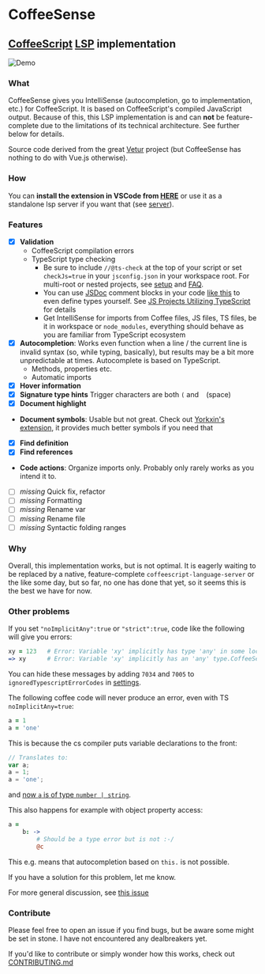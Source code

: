 # CoffeeSense
## [CoffeeScript](https://coffeescript.org) [LSP](https://github.com/microsoft/language-server-protocol) implementation

![Demo](https://github.com/phil294/coffeesense/blob/master/images/demo.gif?raw=true)

### What

CoffeeSense gives you IntelliSense (autocompletion, go to implementation, etc.) for CoffeeScript. It is based on CoffeeScript's compiled JavaScript output. Because of this, this LSP implementation is and can **not** be feature-complete due to the limitations of its technical architecture. See further below for details.

Source code derived from the great [Vetur](https://github.com/vuejs/vetur) project (but CoffeeSense has nothing to do with Vue.js otherwise).

### How

You can **install the extension in VSCode from [HERE](https://marketplace.visualstudio.com/items?itemName=phil294.coffeesense)** or use it as a standalone lsp server if you want that (see [server](server/README.md)).

### Features

- [x] **Validation**
  - CoffeeScript compilation errors
  - TypeScript type checking
    - Be sure to include `//@ts-check` at the top of your script or set `checkJs=true` in your `jsconfig.json` in your workspace root. For multi-root or nested projects, see [setup](docs/guide/setup.md) and [FAQ](docs/guide/FAQ.md).
    - You can use [JSDoc](https://www.typescriptlang.org/docs/handbook/jsdoc-supported-types.html) comment blocks in your code [like this](https://github.com/jashkenas/coffeescript/issues/5366) to even define types yourself. See [JS Projects Utilizing TypeScript](https://www.typescriptlang.org/docs/handbook/intro-to-js-ts.html) for details
    - Get IntelliSense for imports from Coffee files, JS files, TS files, be it in workspace or `node_modules`, everything should behave as you are familiar from TypeScript ecosystem
- [x] **Autocompletion**: Works even function when a line / the current line is invalid syntax (so, while typing, basically), but results may be a bit more unpredictable at times. Autocomplete is based on TypeScript.
  - Methods, properties etc.
  - Automatic imports
- [x] **Hover information**
- [x] **Signature type hints** Trigger characters are both `(` and ` `  (space)
- [x] **Document highlight**
- **Document symbols**: Usable but not great. Check out [Yorkxin's extension](https://github.com/yorkxin/vscode-coffeescript-support), it provides much better symbols if you need that
- [x] **Find definition**
- [x] **Find references**
- **Code actions**: Organize imports only. Probably only rarely works as you intend it to.
- [ ] *missing* Quick fix, refactor
- [ ] *missing* Formatting
- [ ] *missing* Rename var
- [ ] *missing* Rename file
- [ ] *missing* Syntactic folding ranges

### Why

Overall, this implementation works, but is not optimal. It is eagerly waiting to be replaced by a native, feature-complete `coffeescript-language-server` or the like some day, but so far, no one has done that yet, so it seems this is the best we have for now.

### Other problems

If you set `"noImplicitAny":true` or `"strict":true`, code like the following will give you errors:
```coffeescript
xy = 123   # Error: Variable 'xy' implicitly has type 'any' in some locations where its type cannot be determined.CoffeeSense [TS](7034)
=> xy      # Error: Variable 'xy' implicitly has an 'any' type.CoffeeSense [TS](7005)
```
You can hide these messages by adding `7034` and `7005` to `ignoredTypescriptErrorCodes` in [settings](docs/guide/setup.md).

The following coffee code will never produce an error, even with TS `noImplicitAny=true`:
```coffeescript
a = 1
a = 'one'
```
This is because the cs compiler puts variable declarations to the front:
```js
// Translates to:
var a;
a = 1;
a = 'one';
```
and [now `a` is of type `number | string`](https://github.com/microsoft/TypeScript/issues/45369). 

This also happens for example with object property access:
```coffeescript
a =
    b: ->
        # Should be a type error but is not :-/
        @c
```
This e.g. means that autocompletion based on `this.` is not possible.

If you have a solution for this problem, let me know.

For more general discussion, see [this issue](https://github.com/jashkenas/coffeescript/issues/5307)

### Contribute

Please feel free to open an issue if you find bugs, but be aware some might be set in stone. I have not encountered any dealbreakers yet.

If you'd like to contribute or simply wonder how this works, check out [CONTRIBUTING.md](CONTRIBUTING.md)
